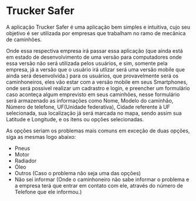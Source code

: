 # Trucker Safer

A aplicação Trucker Safer é uma aplicação bem simples e intuitiva, cujo seu objetivo é ser 
utilizada por empresas que trabalham no ramo de mecânica de caminhões.


Onde essa respectiva empresa irá passar essa aplicação (que ainda está em estado de desenvolvimento de uma versão para computadores
onde essa versão não será utilizada pelos usuários, e sim, somente pela empresa, já a versão que o usuário irá utlizar será uma versão mobile que ainda será desenvolvida.) para os usuários, que provavelmente será os caminhoneiros, eles vão estar com a versão mobile em seus Smartphones, onde será possivel realizar um cadrastro e login, e preencher um formulário caso aconteça algum emprevisto em seus caminhões, nesse formulário será armazenado as informações como Nome, Modelo do caminhão, Número de telefone, UF(Unidade federativa), Cidade referente à UF selecionada, sua localização já será marcada no mapa, sendo assim sua Latitude e Longitude, e os ítens ou opções selecionadas.


As opções seriam os problemas mais comuns em exceção de duas opções, siga as mesmas logo abaixo:


* Pneus
* Motor
* Radiador
* Óleo
* Outros (Caso o problema não seja uma das opções)
* Não sei informar (Onde o caminhoneiro não sabe informar o problema e a empresa terá que entrar em contato com ele, através do número de Telefone que ele informou.)
